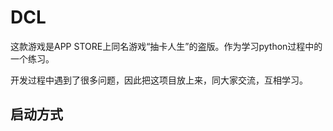 # DCL

这款游戏是APP STORE上同名游戏“抽卡人生”的盗版。作为学习python过程中的一个练习。

开发过程中遇到了很多问题，因此把这项目放上来，同大家交流，互相学习。

## 启动方式
